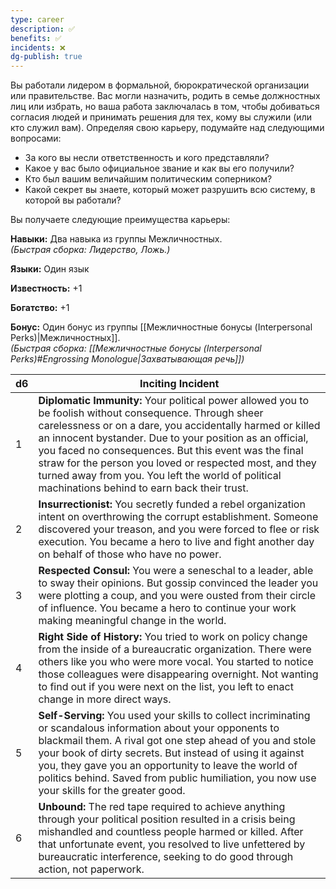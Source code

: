 ```yaml
---
type: career
description: ✅
benefits: ✅
incidents: ❌
dg-publish: true
---
```

Вы работали лидером в формальной, бюрократической организации или правительстве. Вас могли назначить, родить в семье должностных лиц или избрать, но ваша работа заключалась в том, чтобы добиваться согласия людей и принимать решения для тех, кому вы служили (или кто служил вам). Определяя свою карьеру, подумайте над следующими вопросами:
- За кого вы несли ответственность и кого представляли?    
- Какое у вас было официальное звание и как вы его получили?    
- Кто был вашим величайшим политическим соперником?    
- Какой секрет вы знаете, который может разрушить всю систему, в которой вы работали?

Вы получаете следующие преимущества карьеры:

**Навыки:** Два навыка из группы Межличностных.  
_(Быстрая сборка: Лидерство, Ложь.)_

**Языки:** Один язык

**Известность:** +1

**Богатство:** +1

**Бонус:** Один бонус из группы [[Межличностные бонусы (Interpersonal Perks)|Межличностных]].  
_(Быстрая сборка: [[Межличностные бонусы (Interpersonal Perks)#Engrossing Monologue|Захватывающая речь]])_

| d6  | Inciting Incident                                                                                                                                                                                                                                                                                                                                                                                                                                          |
| --- | ---------------------------------------------------------------------------------------------------------------------------------------------------------------------------------------------------------------------------------------------------------------------------------------------------------------------------------------------------------------------------------------------------------------------------------------------------------- |
| 1   | **Diplomatic Immunity:** Your political power allowed you to be foolish without consequence. Through sheer carelessness or on a dare, you accidentally harmed or killed an innocent bystander. Due to your position as an official, you faced no consequences. But this event was the final straw for the person you loved or respected most, and they turned away from you. You left the world of political machinations behind to earn back their trust. |
| 2   | **Insurrectionist:** You secretly funded a rebel organization intent on overthrowing the corrupt establishment. Someone discovered your treason, and you were forced to flee or risk execution. You became a hero to live and fight another day on behalf of those who have no power.                                                                                                                                                                      |
| 3   | **Respected Consul:** You were a seneschal to a leader, able to sway their opinions. But gossip convinced the leader you were plotting a coup, and you were ousted from their circle of influence. You became a hero to continue your work making meaningful change in the world.                                                                                                                                                                          |
| 4   | **Right Side of History:** You tried to work on policy change from the inside of a bureaucratic organization. There were others like you who were more vocal. You started to notice those colleagues were disappearing overnight. Not wanting to find out if you were next on the list, you left to enact change in more direct ways.                                                                                                                      |
| 5   | **Self-Serving:** You used your skills to collect incriminating or scandalous information about your opponents to blackmail them. A rival got one step ahead of you and stole your book of dirty secrets. But instead of using it against you, they gave you an opportunity to leave the world of politics behind. Saved from public humiliation, you now use your skills for the greater good.                                                            |
| 6   | **Unbound:** The red tape required to achieve anything through your political position resulted in a crisis being mishandled and countless people harmed or killed. After that unfortunate event, you resolved to live unfettered by bureaucratic interference, seeking to do good through action, not paperwork.                                                                                                                                          |
